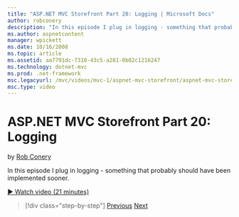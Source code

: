 ```yaml
---
title: "ASP.NET MVC Storefront Part 20: Logging | Microsoft Docs"
author: robconery
description: "In this episode I plug in logging - something that probably should have been implemented sooner."
ms.author: aspnetcontent
manager: wpickett
ms.date: 10/16/2008
ms.topic: article
ms.assetid: aa7791dc-7310-43c5-a281-0b02c1216247
ms.technology: dotnet-mvc
ms.prod: .net-framework
msc.legacyurl: /mvc/videos/mvc-1/aspnet-mvc-storefront/aspnet-mvc-storefront-part-20-logging
msc.type: video
---
```

ASP.NET MVC Storefront Part 20: Logging
====================
by [Rob Conery](https://github.com/robconery)

In this episode I plug in logging - something that probably should have been implemented sooner.

[&#9654; Watch video (21 minutes)](https://channel9.msdn.com/Blogs/ASP-NET-Site-Videos/aspnet-mvc-storefront-part-20-logging)

>[!div class="step-by-step"]
[Previous](aspnet-mvc-storefront-part-19a-windows-workflow-followup.md)
[Next](aspnet-mvc-storefront-part-21-order-manager-and-personalization.md)